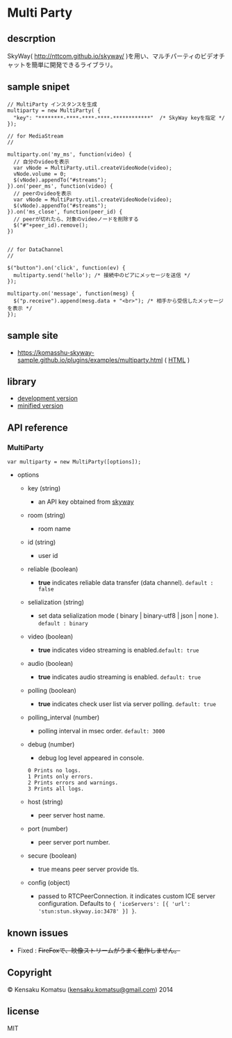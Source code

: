# Multi Party

## descrption

SkyWay( http://nttcom.github.io/skyway/ )を用い、マルチパーティのビデオチャットを簡単に開発できるライブラリ。

## sample snipet

```
// MultiParty インスタンスを生成
multiparty = new MultiParty( {
  "key": "********-****-****-****-************"  /* SkyWay keyを指定 */
});

// for MediaStream
//

multiparty.on('my_ms', function(video) {
  // 自分のvideoを表示
  var vNode = MultiParty.util.createVideoNode(video);
  vNode.volume = 0;
  $(vNode).appendTo("#streams");
}).on('peer_ms', function(video) {
  // peerのvideoを表示
  var vNode = MultiParty.util.createVideoNode(video);
  $(vNode).appendTo("#streams");
}).on('ms_close', function(peer_id) {
  // peerが切れたら、対象のvideoノードを削除する
  $("#"+peer_id).remove();
})


// for DataChannel
//

$("button").on('click', function(ev) {
  multiparty.send('hello'); /* 接続中のピアにメッセージを送信 */
});

multiparty.on('message', function(mesg) {
  $("p.receive").append(mesg.data + "<br>"); /* 相手から受信したメッセージを表示 */
});
```

## sample site

- https://komasshu-skyway-sample.github.io/plugins/examples/multiparty.html
( [HTML](https://github.com/komasshu-skyway-sample/plugins/blob/master/examples/multiparty.html) )

## library

- [development version](https://raw.githubusercontent.com/komasshu-skyway-sample/plugins/master/multiparty/dist/multiparty.js)
- [minified version](https://raw.githubusercontent.com/komasshu-skyway-sample/plugins/master/multiparty/dist/multiparty.min.js)

## API reference

### MultiParty

```
var multiparty = new MultiParty([options]);
```

- options
	- key (string)
		- an API key obtained from [skyway](https://skyway.io/ds/)
	- room (string)
		- room name
	-  id (string)
		- user id
	- reliable (boolean)
		- **true** indicates reliable data transfer (data channel). ```default : false```
	- selialization (string)
		- set data selialization mode ( binary | binary-utf8 | json | none ). ```default : binary```
	- video (boolean)
		- **true** indicates video streaming is enabled.```default: true```
	- audio (boolean)
		- **true** indicates audio streaming is enabled. ```default: true```
	- polling (boolean)
		- **true** indicates check user list via server polling. ```default: true```
	- polling_interval (number)
		- polling interval in msec order. ```default: 3000```
	- debug (number)
		- debug log level appeared in console.
		
		```
		0 Prints no logs.
		1 Prints only errors.
		2 Prints errors and warnings.
		3 Prints all logs.
		```
	- host (string)
		- peer server host name.
	- port (number)
		- peer server port number.
	- secure (boolean)
		- true means peer server provide tls.
	- config (object)
		- passed to RTCPeerConnection. it indicates custom ICE server configuration. Defaults to ```{ 'iceServers': [{ 'url': 'stun:stun.skyway.io:3478' }] }```.
	


## known issues

- Fixed : ~~FireFoxで、映像ストリームがうまく動作しません。~~

## Copyright

&copy; Kensaku Komatsu (kensaku.komatsu@gmail.com) 2014

## license

MIT

